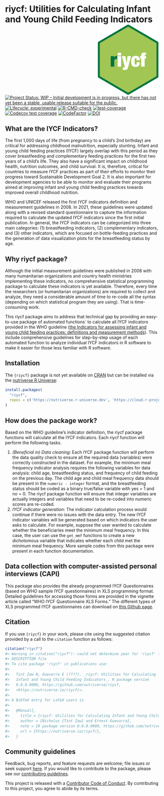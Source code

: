 
<!-- README.md is generated from README.Rmd. Please edit that file -->

# riycf: Utilities for Calculating Infant and Young Child Feeding Indicators <img src="man/figures/logo.png" width="200px" align="right" />

<!-- badges: start -->

[![Project Status: WIP – Initial development is in progress, but there
has not yet been a stable, usable release suitable for the
public.](https://www.repostatus.org/badges/latest/wip.svg)](https://www.repostatus.org/#wip)
[![Lifecycle:
experimental](https://img.shields.io/badge/lifecycle-experimental-orange.svg)](https://lifecycle.r-lib.org/articles/stages.html#experimental)
[![R-CMD-check](https://github.com/nutriverse/riycf/actions/workflows/R-CMD-check.yaml/badge.svg)](https://github.com/nutriverse/riycf/actions/workflows/R-CMD-check.yaml)
[![test-coverage](https://github.com/nutriverse/riycf/actions/workflows/test-coverage.yaml/badge.svg)](https://github.com/nutriverse/riycf/actions/workflows/test-coverage.yaml)
[![Codecov test
coverage](https://codecov.io/gh/nutriverse/riycf/branch/main/graph/badge.svg)](https://app.codecov.io/gh/nutriverse/riycf?branch=main)
[![CodeFactor](https://www.codefactor.io/repository/github/nutriverse/riycf/badge)](https://www.codefactor.io/repository/github/nutriverse/riycf)
[![DOI](https://zenodo.org/badge/410309510.svg)](https://zenodo.org/badge/latestdoi/410309510)
<!-- badges: end -->

## What are the IYCF Indicators?

The first 1,000 days of life (from pregnancy to a child’s 2nd birthday)
are critical for addressing childhood malnutrition, especially stunting.
Infant and young child feeding practices (IYCF) largely overlap with
this period as they cover breastfeeding and complementary feeding
practices for the first two years of a child’s life. They also have a
significant impact on childhood health, nutrition outcomes, and child
survival. It is, therefore, critical for countries to measure IYCF
practices as part of their efforts to monitor their progress toward
Sustainable Development Goal 2. It is also important for development
agencies to be able to monitor and evaluate their programs aimed at
improving infant and young child feeding practices towards improved
overall childhood nutrition.

WHO and UNICEF released the first IYCF indicators definition and
measurement guidelines in 2008. In 2021, these guidelines were updated
along with a revised standard questionnaire to capture the information
required to calculate the updated IYCF indicators since the first
initial publication. In general, the IYCF indicators can be categorized
into three main categories: (1) breastfeeding indicators, (2)
complementary indicators, and (3) other indicators, which are focused on
bottle-feeding practices and the generation of data visualization plots
for the breastfeeding status by age.

## Why riycf package?

Although the initial measurement guidelines were published in 2008 with
many humanitarian organizations and country health ministries
implementing these indicators, no comprehensive statistical programming
package to calculate these indicators is yet available. Therefore, every
time the researchers (or humanitarian organizations) are required to
collect and analyze, they need a considerable amount of time to re-code
all the syntax (depending on which statistical program they are using).
That is time-consuming work.

This riycf package aims to address that technical gap by providing an
easy-to-use package of automated functions\` to calculate all IYCF
indicators provided in the WHO guideline ([the Indicators for assessing
infant and young child feeding practices: definitions and measurement
methods](https://www.who.int/publications/i/item/9789240018389)). This
include comprehensive guidelines for step-by-step usage of each
automated function to analyze individual IYCF indicators in R software
to make it easier for those less familiar with R software.

## Installation

The `{riycf}` package is not yet available on
[CRAN](https://cran.r-project.org) but can be installed via the
[nutriverse R Universe](https://nutriverse.r-universe.dev):

``` r
install.packages(
  "riycf",
  repos = c('https://nutriverse.r-universe.dev', 'https://cloud.r-project.org')
)
```

## How does the package work?

Based on the WHO guideline’s indicator definition, the riycf package
functions will calculate all the IYCF indicators. Each riycf function
will perform the following tasks.

1.  *(Beneficial in) Data cleaning*: Each IYCF package function will
    perform the data quality check to ensure all the required data
    (variables) were correctly constructed in the dataset. For example,
    the minimum meal frequency indicator analysis requires the following
    variables for data analysis: child age, breastfeeding status, and
    frequency of child feeding on the previous day. The child age and
    child meal frequency data should be present in the `numeric -
    integer` format, and the breastfeeding status should be coded as a
    binary true/false variable with yes = 1 and no = 0. The riycf
    package function will ensure that integer variables are actually
    integers and variables that need to be re-coded into numeric scores
    are re-coded.
2.  *IYCF indicator generation*: The indicator calculation process would
    continue if there were no issues with the data entry. The new IYCF
    indicator variables will be generated based on which indicators the
    user asks to calculate. For example, suppose the user wanted to
    calculate whether the beneficiaries meet the minimum meal frequency.
    In this case, the user can use the `get_mmf` functions to create a
    new dichotomous variable that indicates whether each child met the
    minimum meal frequency. More sample codes from this package were
    present in each function documentation.

## Data collection with computer-assisted personal interviews (CAPI)

This package also provides the already programmed IYCF Questionnaires
(based on WHO sample IYCF questionnaires) in XLS programming format.
Detailed guidelines for accessing those forms are provided in the
vignette article called “WHO IYCF Questionnaire XLS Forms.” The
different types of XLS programmed IYCF questionnaires can download on
[this Github page](https://github.com/nicholustintzaw/iycf_xls_forms).

## Citation

If you use `{riycf}` in your work, please cite using the suggested
citation provided by a call to the `citation` function as follows:

``` r
citation("riycf")
#> Warning in citation("riycf"): could not determine year for 'riycf' from package
#> DESCRIPTION file
#> To cite package 'riycf' in publications use:
#> 
#>   Tint Zaw N, Guevarra E (????). _riycf: Utilities for Calculating
#>   Infant and Young Child Feeding Indicators_. R package version
#>   0.0.0.9000, https://github.com/nutriverse/riycf,
#>   <https://nutriverse.io/riycf/>.
#> 
#> A BibTeX entry for LaTeX users is
#> 
#>   @Manual{,
#>     title = {riycf: Utilities for Calculating Infant and Young Child Feeding Indicators},
#>     author = {Nicholus {Tint Zaw} and Ernest Guevarra},
#>     note = {R package version 0.0.0.9000, https://github.com/nutriverse/riycf},
#>     url = {https://nutriverse.io/riycf/},
#>   }
```

## Community guidelines

Feedback, bug reports, and feature requests are welcome; file issues or
seek support [here](https://github.com/nutriverse/riycf/issues). If you
would like to contribute to the package, please see our [contributing
guidelines](https://nutriverse.io/riycf/CONTRIBUTING.html).

This project is released with a [Contributor Code of
Conduct](https://nutriverse.io/riycf/CODE_OF_CONDUCT.html). By
contributing to this project, you agree to abide by its terms.
